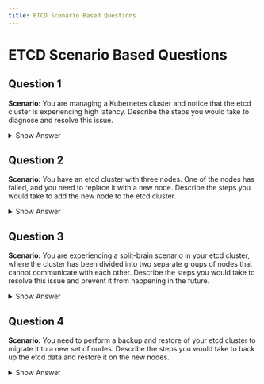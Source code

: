 ```yaml
---
title: ETCD Scenario Based Questions
---
```


# ETCD Scenario Based Questions

## Question 1
**Scenario:** You are managing a Kubernetes cluster and notice that the etcd cluster is experiencing high latency. Describe the steps you would take to diagnose and resolve this issue.

<details>
    <summary>Show Answer</summary>

    To diagnose and resolve high latency in an etcd cluster, you can follow these steps:
    1. **Check etcd Metrics:** Use etcd's built-in metrics to monitor performance. Look for high latency metrics such as `etcd_network_peer_round_trip_time_seconds`.
    2. **Inspect Logs:** Check the etcd logs for any errors or warnings that might indicate the cause of the latency.
    3. **Network Latency:** Ensure that there is low network latency between etcd nodes. High network latency can significantly impact etcd performance.
    4. **Resource Utilization:** Check the CPU, memory, and disk I/O usage on the etcd nodes. High resource utilization can cause latency.
    5. **Cluster Size:** Ensure that the etcd cluster size is appropriate for the workload. An undersized cluster can lead to performance issues.
    6. **Configuration:** Review the etcd configuration for any misconfigurations that might be causing latency.
    7. **Upgrade etcd:** Ensure that you are running the latest stable version of etcd, as performance improvements and bug fixes are regularly released.

</details>

## Question 2
**Scenario:** You have an etcd cluster with three nodes. One of the nodes has failed, and you need to replace it with a new node. Describe the steps you would take to add the new node to the etcd cluster.

<details>
    <summary>Show Answer</summary>

    To replace a failed etcd node and add a new node to the cluster, follow these steps:
    1. **Remove the Failed Node:** Use the `etcdctl member remove <member_id>` command to remove the failed node from the etcd cluster.
    2. **Prepare the New Node:** Install etcd on the new node and configure it with the same settings as the other nodes in the cluster.
    3. **Add the New Node:** Use the `etcdctl member add <new_member_name> --peer-urls=<new_peer_urls>` command to add the new node to the etcd cluster.
    4. **Start etcd on the New Node:** Start the etcd service on the new node with the appropriate configuration.
    5. **Verify Cluster Health:** Use the `etcdctl endpoint health` command to verify that the new node has successfully joined the cluster and that the cluster is healthy.

</details>


## Question 3
**Scenario:** You are experiencing a split-brain scenario in your etcd cluster, where the cluster has been divided into two separate groups of nodes that cannot communicate with each other. Describe the steps you would take to resolve this issue and prevent it from happening in the future.

<details>
    <summary>Show Answer</summary>
    
    To resolve a split-brain scenario in an etcd cluster, follow these steps:
    1. **Identify the Cause:** Determine the root cause of the network partition or failure that led to the split-brain scenario.
    2. **Restore Network Connectivity:** Ensure that network connectivity is restored between all etcd nodes.
    3. **Determine the Majority Group:** Identify the group of nodes that has the majority of the cluster members.
    4. **Reconfigure the Minority Group:** Remove the nodes in the minority group from the etcd cluster using the `etcdctl member remove <member_id>` command.
    5. **Re-add Nodes:** Re-add the nodes from the minority group to the majority group using the `etcdctl member add <new_member_name> --peer-urls=<new_peer_urls>` command.
    6. **Verify Cluster Health:** Use the `etcdctl endpoint health` command to verify that the cluster is healthy and all nodes are communicating properly.
    7. **Prevent Future Split-Brain:** Implement network redundancy and monitoring to detect and resolve network issues quickly. Consider using etcd's `--initial-cluster-state` flag to prevent nodes from forming separate clusters.

</details>

## Question 4
**Scenario:** You need to perform a backup and restore of your etcd cluster to migrate it to a new set of nodes. Describe the steps you would take to back up the etcd data and restore it on the new nodes.

<details>
    <summary>Show Answer</summary>

    To back up and restore an etcd cluster, follow these steps:
    1. **Backup etcd Data:**
        - Use the `etcdctl snapshot save <backup_file>` command to create a snapshot of the etcd data.
        - Ensure that the backup file is stored in a secure and accessible location.
    2. **Prepare New Nodes:**
        - Install etcd on the new nodes and configure them with the same settings as the original nodes.
    3. **Restore etcd Data:**
        - Use the `etcdctl snapshot restore <backup_file> --data-dir=<new_data_dir>` command to restore the snapshot on one of the new nodes.
        - Ensure that the restored data directory is correctly configured in the etcd configuration file.
    4. **Start etcd on New Nodes:**
        - Start the etcd service on the new nodes with the appropriate configuration.
        - Use the `etcdctl member add <new_member_name> --peer-urls=<new_peer_urls>` command to add the new nodes to the etcd cluster.
    5. **Verify Cluster Health:**
        - Use the `etcdctl endpoint health` command to verify that the new nodes have successfully joined the cluster and that the cluster is healthy.
    6. **Remove Old Nodes:**
        - Use the `etcdctl member remove <member_id>` command to remove the old nodes from the etcd cluster.

</details>